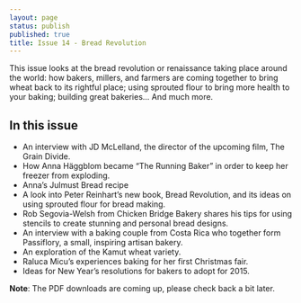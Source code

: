 ```yaml
---
layout: page
status: publish
published: true
title: Issue 14 - Bread Revolution
---
```


This issue looks at the bread revolution or renaissance taking place around the world: how bakers, millers, and farmers are coming together to bring wheat back to its rightful place; using sprouted flour to bring more health to your baking; building great bakeries... And much more.

## In this issue

-   An interview with JD McLelland, the director of the upcoming film, The Grain Divide.
-   How Anna Häggblom became “The Running Baker” in order to keep her freezer from exploding.
-   Anna’s Julmust Bread recipe
-   A look into Peter Reinhart’s new book, Bread Revolution, and its ideas on using sprouted flour for bread making.
-   Rob Segovia-Welsh from Chicken Bridge Bakery shares his tips for using stencils to create stunning and personal bread designs.
-   An interview with a baking couple from Costa Rica who together form Passiflory, a small, inspiring artisan bakery.
-   An exploration of the Kamut wheat variety.
-   Raluca Micu’s experiences baking for her first Christmas fair.
-   Ideas for New Year’s resolutions for bakers to adopt for 2015.

**Note**: The PDF downloads are coming up, please check back a bit later.
